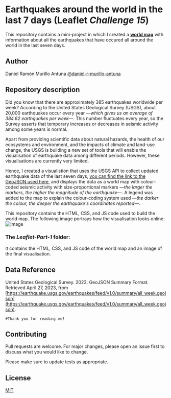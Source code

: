 # Earthquakes around the world in the last 7 days (Leaflet *Challenge 15*)

This repository contains a mini-project in which I created a [**world map**](https://daniel-r-murillo-antuna.github.io/leaflet-challenge/Leaflet-Part-1/index.html) with information about all the earthquakes that have occured all around the world in the last seven days.

## Author

Daniel Ramón Murillo Antuna [@daniel-r-murillo-antuna](https://www.github.com/daniel-r-murillo-antuna)

## Repository description

Did you know that there are approximately 385 earthquakes worldwide per week? According to the United States Geological Survey (USGS), about 20,000 earthquakes occur every year —*which gives us an average of 384.62 earthquakes per week*—. This number fluctuates every year, so the Survey asserts that temporary increases or decreases in seismic activity among some years is normal.

Apart from providing scientific data about natural hazards, the health of our ecosystems and environment, and the impacts of climate and land-use change, the USGS is building a new set of tools that will enable the visualisation of earthquake data among different periods. However, these visualisations are currently very limited.

Hence, I created a visualistion that uses the USGS API to collect updated earthquake data of the last seven days, [you can find the link to the GeoJSON used here](https://earthquake.usgs.gov/earthquakes/feed/v1.0/summary/all_week.geojson), and displays the data as a world map with colour-coded seismic activity with size-proportional markers —*the larger the markers, the higher the magnitude of the earthquake*—. A legend was added to the map to explain the colour-coding system used —*the darker the colour, the deeper the earthquake's coordinates reported*—.

This repository contains the HTML, CSS, and JS code used to build the world map. The following image portrays how the visualisation looks online:
![image](https://github.com/daniel-r-murillo-antuna/leaflet-challenge/blob/main/Leaflet-Part-1/final-visualisation.png)

### The *Leaflet-Part-1* folder:

It contains the HTML, CSS, and JS code of the world map and an image of the final visualisation.

## Data Reference

United States Geological Survey. 2023. GeoJSON Summary Format. Retrieved April 27, 2023, from [https://earthquake.usgs.gov/earthquakes/feed/v1.0/summary/all_week.geojson](https://earthquake.usgs.gov/earthquakes/feed/v1.0/summary/all_week.geojson). 

```#Thank you for reading me!```

## Contributing

Pull requests are welcome. For major changes, please open an issue first to discuss what you would like to change.

Please make sure to update tests as appropriate.

## License

[MIT](https://choosealicense.com/licenses/mit/)